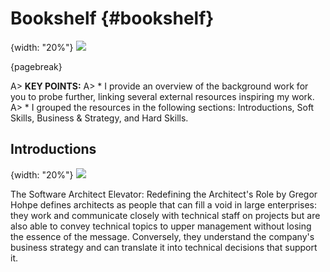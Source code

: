 # Bookshelf {#bookshelf}


{width: "20%"}
![](assets/images/arch/library-5641389_1920.jpg)


{pagebreak}

A> **KEY POINTS:**
A> * I provide an overview of the background work for you to probe further, linking several external resources inspiring my work.
A> * I grouped the resources in the following sections: Introductions, Soft Skills, Business & Strategy, and Hard Skills.




## Introductions

{width: "20%"}
![](assets/images/software-architecture-elevator.webp)

The Software Architect Elevator: Redefining the Architect's Role by Gregor Hohpe defines architects as people that can fill a void in large enterprises: they work and communicate closely with technical staff on projects but are also able to convey technical topics to upper management without losing the essence of the message. Conversely, they understand the company's business strategy and can translate it into technical decisions that support it.



